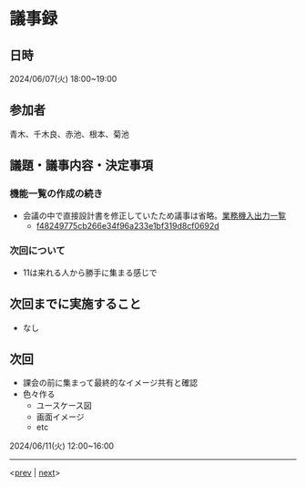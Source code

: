 # 議事録
## 日時
2024/06/07(火) 18:00~19:00
## 参加者
青木、千木良、赤池、根本、菊池
## 議題・議事内容・決定事項
### 機能一覧の作成の続き
- 会議の中で直接設計書を修正していたため議事は省略。[業務機入出力一覧](https://github.com/Future-Csg3/nkaca-training-docs/blob/main/20_RD/30_機能要件/業務機入出力一覧.md)
  - [f48249775cb266e34f96a233e1bf319d8cf0692d](https://github.com/Future-Csg3/nkaca-training-docs/commit/f48249775cb266e34f96a233e1bf319d8cf0692d)

### 次回について
- 11は来れる人から勝手に集まる感じで

## 次回までに実施すること
- なし

## 次回
- 課会の前に集まって最終的なイメージ共有と確認
- 色々作る
  - ユースケース図
  - 画面イメージ
  - etc

2024/06/11(火) 12:00~16:00

---
<[prev](https://github.com/Future-Csg3/nkaca-training-docs/blob/main/01_議事録/20240607.md)
|
[next](https://github.com/Future-Csg3/nkaca-training-docs/blob/main/01_議事録/20240611.md)>
